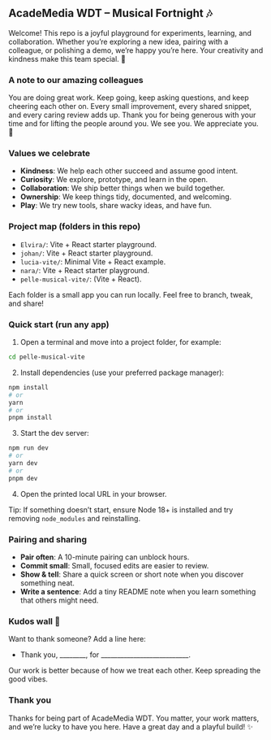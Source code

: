 ## AcadeMedia WDT – Musical Fortnight 🎶

Welcome! This repo is a joyful playground for experiments, learning, and collaboration. Whether you’re exploring a new idea, pairing with a colleague, or polishing a demo, we’re happy you’re here. Your creativity and kindness make this team special. 💜

### A note to our amazing colleagues
You are doing great work. Keep going, keep asking questions, and keep cheering each other on. Every small improvement, every shared snippet, and every caring review adds up. Thank you for being generous with your time and for lifting the people around you. We see you. We appreciate you. 🙌

### Values we celebrate
- **Kindness**: We help each other succeed and assume good intent.
- **Curiosity**: We explore, prototype, and learn in the open.
- **Collaboration**: We ship better things when we build together.
- **Ownership**: We keep things tidy, documented, and welcoming.
- **Play**: We try new tools, share wacky ideas, and have fun.

### Project map (folders in this repo)
- `Elvira/`: Vite + React starter playground.
- `johan/`: Vite + React starter playground.
- `lucia-vite/`: Minimal Vite + React example.
- `nara/`: Vite + React starter playground.
- `pelle-musical-vite/`: (Vite + React).

Each folder is a small app you can run locally. Feel free to branch, tweak, and share!

### Quick start (run any app)
1) Open a terminal and move into a project folder, for example:
```bash
cd pelle-musical-vite
```

2) Install dependencies (use your preferred package manager):
```bash
npm install
# or
yarn
# or
pnpm install
```

3) Start the dev server:
```bash
npm run dev
# or
yarn dev
# or
pnpm dev
```

4) Open the printed local URL in your browser.

Tip: If something doesn’t start, ensure Node 18+ is installed and try removing `node_modules` and reinstalling.

### Pairing and sharing
- **Pair often**: A 10-minute pairing can unblock hours.
- **Commit small**: Small, focused edits are easier to review.
- **Show & tell**: Share a quick screen or short note when you discover something neat.
- **Write a sentence**: Add a tiny README note when you learn something that others might need.

### Kudos wall 💬
Want to thank someone? Add a line here:
- Thank you, ________, for ___________________________.

Our work is better because of how we treat each other. Keep spreading the good vibes.

### Thank you
Thanks for being part of AcadeMedia WDT. You matter, your work matters, and we’re lucky to have you here. Have a great day and a playful build! ✨